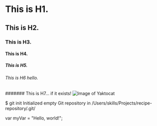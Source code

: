 # This is H1.
## This is H2.
### This is H3.
#### This is H4.
##### This is H5.
###### This is H6 hello.
####### This is H7... if it exists!
![Image of Yaktocat](https://octodex.github.com/images/yaktocat.png)

$ git init
Initialized empty Git repository in /Users/skills/Projects/recipe-repository/.git/

var myVar = "Hello, world!";
